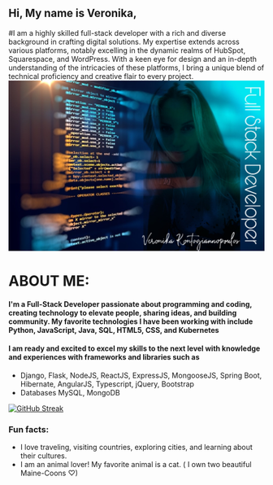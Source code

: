 ## Hi, My name is Veronika,
#I am a highly skilled full-stack developer with a rich and diverse background in crafting digital solutions. My expertise extends across various platforms, notably excelling in the dynamic realms of HubSpot, Squarespace, and WordPress. With a keen eye for design and an in-depth understanding of the intricacies of these platforms, I bring a unique blend of technical proficiency and creative flair to every project.
![](github.jpeg)

# ABOUT ME: 

#### I'm a Full-Stack Developer passionate about programming and coding, creating technology to elevate people, sharing ideas, and building community.  My favorite technologies I have been working with include Python, JavaScript, Java, SQL, HTML5, CSS, and Kubernetes
#### I am ready and excited to excel my skills to the next level with knowledge and experiences with frameworks and libraries such as  
- Django, Flask, NodeJS, ReactJS, ExpressJS, MongooseJS, Spring Boot, Hibernate, AngularJS, Typescript, jQuery, Bootstrap
- Databases MySQL, MongoDB

  

[![GitHub Streak](https://github-readme-streak-stats.herokuapp.com?user=veronikakontos&theme=blue-green)](https://git.io/streak-stats)


### Fun facts:


- I love traveling, visiting countries, exploring cities, and learning about their cultures.
- I am an animal lover! My favorite animal is a cat. ( I own two  beautiful Maine-Coons ♡)

<!--
**veronikakontos/veronikakontos** is a ✨ _special_ ✨  `README.md` (this file) that appears on your GitHub profile.



### I'm a full-stack Developer who is truly passionate about making open-source accessible, creating technology to elevate people, sharing ideas, and building community. My favorite technologies/languages I have been working with include ReactJS, MySql, Flask, MongoDB, and Spring... I am ready and excited to take my skills to the next level with knowledge and experience with HTML5, CSS, Python, Java, MERN (mongo, express, react, node.js), and more libraries and frameworks such as STS, MongoDB, Mongoose, Bootstrap, JSP, DOM, AWS, Oracle SQL, Postman.



  
